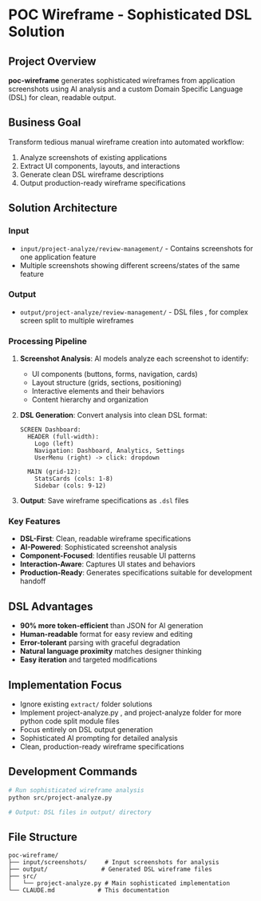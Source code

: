 # POC Wireframe - Sophisticated DSL Solution

## Project Overview
**poc-wireframe** generates sophisticated wireframes from application screenshots using AI analysis and a custom Domain Specific Language (DSL) for clean, readable output.

## Business Goal
Transform tedious manual wireframe creation into automated workflow:
1. Analyze screenshots of existing applications
2. Extract UI components, layouts, and interactions  
3. Generate clean DSL wireframe descriptions
4. Output production-ready wireframe specifications

## Solution Architecture

### Input
- `input/project-analyze/review-management/` - Contains screenshots for one application feature
- Multiple screenshots showing different screens/states of the same feature

### Output
- `output/project-analyze/review-management/` - DSL files , for complex screen split to multiple wireframes

### Processing Pipeline
1. **Screenshot Analysis**: AI models analyze each screenshot to identify:
   - UI components (buttons, forms, navigation, cards)
   - Layout structure (grids, sections, positioning)
   - Interactive elements and their behaviors
   - Content hierarchy and organization

2. **DSL Generation**: Convert analysis into clean DSL format:
   ```
   SCREEN Dashboard:
     HEADER (full-width):
       Logo (left)
       Navigation: Dashboard, Analytics, Settings
       UserMenu (right) -> click: dropdown
     
     MAIN (grid-12):
       StatsCards (cols: 1-8)
       Sidebar (cols: 9-12)
   ```

3. **Output**: Save wireframe specifications as `.dsl` files

### Key Features
- **DSL-First**: Clean, readable wireframe specifications
- **AI-Powered**: Sophisticated screenshot analysis
- **Component-Focused**: Identifies reusable UI patterns
- **Interaction-Aware**: Captures UI states and behaviors
- **Production-Ready**: Generates specifications suitable for development handoff

## DSL Advantages
- **90% more token-efficient** than JSON for AI generation
- **Human-readable** format for easy review and editing
- **Error-tolerant** parsing with graceful degradation
- **Natural language proximity** matches designer thinking
- **Easy iteration** and targeted modifications

## Implementation Focus
- Ignore existing `extract/` folder solutions
- Implement project-analyze.py , and project-analyze folder for more python code split module files
- Focus entirely on DSL output generation
- Sophisticated AI prompting for detailed analysis
- Clean, production-ready wireframe specifications

## Development Commands
```bash
# Run sophisticated wireframe analysis
python src/project-analyze.py

# Output: DSL files in output/ directory
```

## File Structure
```
poc-wireframe/
├── input/screenshots/     # Input screenshots for analysis
├── output/               # Generated DSL wireframe files
├── src/
│   └── project-analyze.py # Main sophisticated implementation
└── CLAUDE.md            # This documentation
```